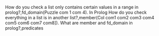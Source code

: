How do you check a list only contains certain values in a range in prolog?,fd_domain(Puzzle com 1 com 4). 
In Prolog How do you check everything in a list is in another list?,member(Col com1 com2 com3 com4 com5 com6 com7 com8]).
What are member and fd_domain in prolog?,predicates
